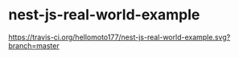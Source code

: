 # nest-js-real-world-example
https://travis-ci.org/hellomoto177/nest-js-real-world-example.svg?branch=master